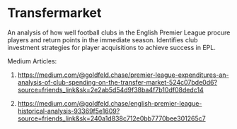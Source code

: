 # Transfermarket

An analysis of how well football clubs in the English Premier League procure players and return points in the immediate season. Identifies club investment strategies for player acquisitions to achieve success in EPL.

Medium Articles: 

1. https://medium.com/@goldfeld.chase/premier-league-expenditures-an-analysis-of-club-spending-on-the-transfer-market-524c07bde0d6?source=friends_link&sk=2e2ab5d54d9f38ba4f7b10df08dedc14

2. https://medium.com/@goldfeld.chase/english-premier-league-historical-analysis-93369f5e1609?source=friends_link&sk=240a1d838c712e0bb7770bee301265c7
